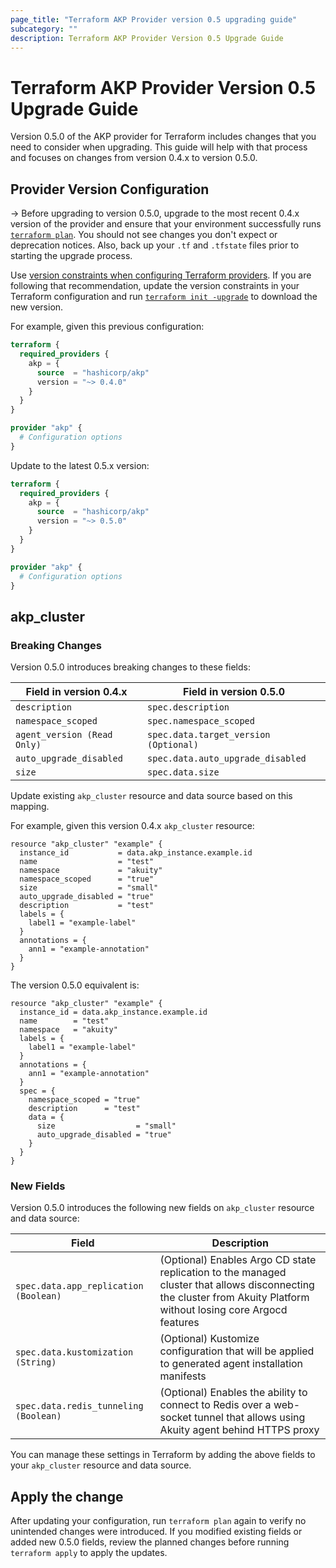 ```yaml
---
page_title: "Terraform AKP Provider version 0.5 upgrading guide"
subcategory: ""
description: Terraform AKP Provider Version 0.5 Upgrade Guide
---
```

# Terraform AKP Provider Version 0.5 Upgrade Guide
Version 0.5.0 of the AKP provider for Terraform includes changes that you need to consider when upgrading. This guide will help with that process and focuses on changes from version 0.4.x to version 0.5.0.

## Provider Version Configuration

-> Before upgrading to version 0.5.0, upgrade to the most recent 0.4.x version of the provider and ensure that your environment successfully runs [`terraform plan`](https://www.terraform.io/docs/commands/plan.html). You should not see changes you don't expect or deprecation notices. Also, back up your `.tf` and `.tfstate` files prior to starting the upgrade process.

Use [version constraints when configuring Terraform providers](https://www.terraform.io/docs/configuration/providers.html#provider-versions). If you are following that recommendation, update the version constraints in your Terraform configuration and run [`terraform init -upgrade`](https://www.terraform.io/docs/commands/init.html) to download the new version.

For example, given this previous configuration:

```terraform
terraform {
  required_providers {
    akp = {
      source  = "hashicorp/akp"
      version = "~> 0.4.0"
    }
  }
}

provider "akp" {
  # Configuration options
}
```

Update to the latest 0.5.x version:

```terraform
terraform {
  required_providers {
    akp = {
      source  = "hashicorp/akp"
      version = "~> 0.5.0"
    }
  }
}

provider "akp" {
  # Configuration options
}
```

## akp_cluster

### Breaking Changes
Version 0.5.0 introduces breaking changes to these fields:

| Field in version 0.4.x      | Field in version 0.5.0                |
|-----------------------------|---------------------------------------|
| `description`               | `spec.description`                    |
| `namespace_scoped`          | `spec.namespace_scoped`               |
| `agent_version (Read Only)` | `spec.data.target_version (Optional)` |
| `auto_upgrade_disabled`     | `spec.data.auto_upgrade_disabled`     |
| `size`                      | `spec.data.size`                      |

Update existing `akp_cluster` resource and data source based on this mapping.

For example, given this version 0.4.x `akp_cluster` resource:

```hcl
resource "akp_cluster" "example" {
  instance_id           = data.akp_instance.example.id
  name                  = "test"
  namespace             = "akuity"
  namespace_scoped      = "true"
  size                  = "small"
  auto_upgrade_disabled = "true"
  description           = "test"
  labels = {
    label1 = "example-label"
  }
  annotations = {
    ann1 = "example-annotation"
  }
}
```

The version 0.5.0 equivalent is:

```hcl
resource "akp_cluster" "example" {
  instance_id = data.akp_instance.example.id
  name        = "test"
  namespace   = "akuity"
  labels = {
    label1 = "example-label"
  }
  annotations = {
    ann1 = "example-annotation"
  }
  spec = {
    namespace_scoped = "true"
    description      = "test"
    data = {
      size                  = "small"
      auto_upgrade_disabled = "true"
    }
  }
}
```

### New Fields
Version 0.5.0 introduces the following new fields on `akp_cluster` resource and data source:

| Field                                 | Description                                                                                                                                                        |
|---------------------------------------|--------------------------------------------------------------------------------------------------------------------------------------------------------------------|
| `spec.data.app_replication (Boolean)` | (Optional) Enables Argo CD state replication to the managed cluster that allows disconnecting the cluster from Akuity Platform without losing core Argocd features |
| `spec.data.kustomization (String)`    | (Optional) Kustomize configuration that will be applied to generated agent installation manifests                                                                  |
| `spec.data.redis_tunneling (Boolean)` | (Optional) Enables the ability to connect to Redis over a web-socket tunnel that allows using Akuity agent behind HTTPS proxy                                      |

You can manage these settings in Terraform by adding the above fields to your `akp_cluster` resource and data source.

## Apply the change
After updating your configuration, run `terraform plan` again to verify no unintended changes were introduced. If you modified existing fields or added new 0.5.0 fields, review the planned changes before running `terraform apply` to apply the updates.